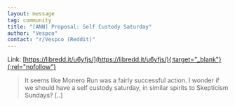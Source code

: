 ```yaml
---
layout: message
tag: community
title: "[ANN] Proposal: Self Custody Saturday"
author: "Vespco"	
contact: "r/Vespco (Reddit)"
---
```


Link: [https://libredd.it/u6yfjs/](https://libredd.it/u6yfjs/){:target="_blank"}{:rel="nofollow"}

> It seems like Monero Run was a fairly successful action. I wonder if we should have a self custody saturday, in similar spirits to Skepticism Sundays? [..]
